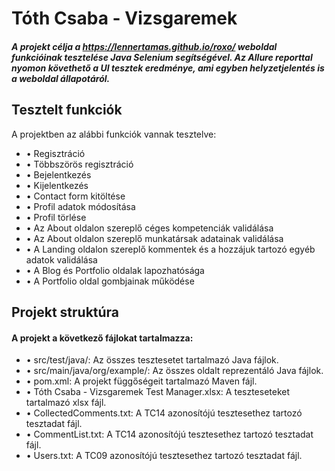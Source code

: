 # Tóth Csaba - Vizsgaremek

##### A projekt célja a https://lennertamas.github.io/roxo/ weboldal funkcióinak tesztelése Java Selenium segítségével. Az Allure reporttal nyomon követhető a UI tesztek eredménye, ami egyben helyzetjelentés is a weboldal állapotáról.

## Tesztelt funkciók

A projektben az alábbi funkciók vannak tesztelve:

* • Regisztráció
* • Többszörös regisztráció
* • Bejelentkezés
* • Kijelentkezés
* • Contact form kitöltése
* • Profil adatok módosítása
* • Profil törlése
* • Az About oldalon szereplő céges kompetenciák validálása
* • Az About oldalon szereplő munkatársak adatainak validálása
* • A Landing oldalon szereplő kommentek és a hozzájuk tartozó egyéb adatok validálása
* • A Blog és Portfolio oldalak lapozhatósága
* • A Portfolio oldal gombjainak működése

## Projekt struktúra

#### A projekt a következő fájlokat tartalmazza:

* • src/test/java/: Az összes tesztesetet tartalmazó Java fájlok.
* • src/main/java/org/example/: Az összes oldalt reprezentáló Java fájlok.
* • pom.xml: A projekt függőségeit tartalmazó Maven fájl.
* • Tóth Csaba - Vizsgaremek Test Manager.xlsx: A teszteseteket tartalmazó xlsx fájl.
* • CollectedComments.txt: A TC14 azonosítójú tesztesethez tartozó tesztadat fájl.
* • CommentList.txt: A TC14 azonosítójú tesztesethez tartozó tesztadat fájl.
* • Users.txt: A TC09 azonosítójú tesztesethez tartozó tesztadat fájl.